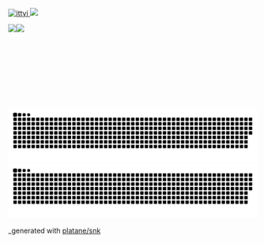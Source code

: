 <p align="left">
  <a href="https://github.com/ittyi/ittyi">
    <img src="https://komarev.com/ghpvc/?username=ittyi" alt="ittyi" />

  <a href="https://github.com/ittyi">
    <img height="20" src="https://img.shields.io/github/followers/ittyi?label=follow&logo=github&style=flat" />
  </a>

</p>

<a href="https://github.com/ittyi">
  <img align="left" height="170px" src="https://github-readme-stats.vercel.app/api?username=ittyi&count_private=true&show_icons=true&theme=dracula" />
</a>

<a href="https://github.com/ittyi">
  <img align="left" height="170px" src="https://github-readme-stats.vercel.app/api/top-langs/?username=ittyi&layout=compact&theme=dracula" />
</a>

![github contribution grid snake animation](https://raw.githubusercontent.com/Kazuki0320/Kazuki0320/output/github-contribution-grid-snake.svg#gh-light-mode-only)
![github contribution grid snake animation](https://raw.githubusercontent.com/Kazuki0320/Kazuki0320/output/github-contribution-grid-snake-dark.svg#gh-dark-mode-only)

_generated with [platane/snk](https://github.com/Platane/snk/)
